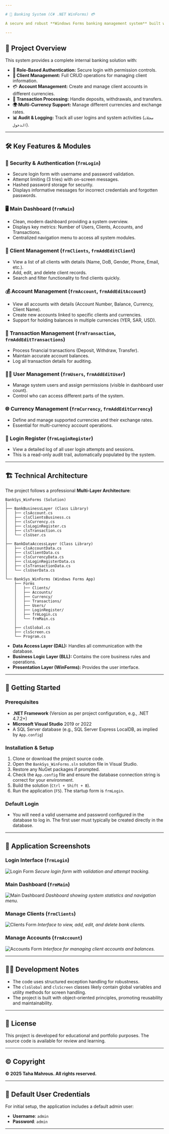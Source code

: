 ```yaml
---

# 🏦 Banking System (C# .NET WinForms) 💳

A secure and robust **Windows Forms banking management system** built with a multi-layer architecture. It features comprehensive client and account management, transaction processing, user permissions, and detailed audit logging, all through an intuitive graphical interface.

---
```


## 📘 Project Overview

This system provides a complete internal banking solution with:

*   **👥 Role-Based Authentication:** Secure login with permission controls.
*   **👤 Client Management:** Full CRUD operations for managing client information.
*   💳 **Account Management:** Create and manage client accounts in different currencies.
*   **💸 Transaction Processing:** Handle deposits, withdrawals, and transfers.
*   **🌍 Multi-Currency Support:** Manage different currencies and exchange rates.
*   **📊 Audit & Logging:** Track all user logins and system activities (`سجلات الدخول`).

---

## 🛠️ Key Features & Modules

### 🔐 Security & Authentication (`frmLogin`)
*   Secure login form with username and password validation.
*   Attempt limiting (3 tries) with on-screen messages.
*   Hashed password storage for security.
*   Displays informative messages for incorrect credentials and forgotten passwords.

### 🖥️ Main Dashboard (`frmMain`)
*   Clean, modern dashboard providing a system overview.
*   Displays key metrics: Number of Users, Clients, Accounts, and Transactions.
*   Centralized navigation menu to access all system modules.

### 👥 Client Management (`frmClients`, `frmAddEditClient`)
*   View a list of all clients with details (Name, DoB, Gender, Phone, Email, etc.).
*   Add, edit, and delete client records.
*   Search and filter functionality to find clients quickly.

### 💰 Account Management (`frmAccount`, `frmAddEditAccount`)
*   View all accounts with details (Account Number, Balance, Currency, Client Name).
*   Create new accounts linked to specific clients and currencies.
*   Support for holding balances in multiple currencies (YER, SAR, USD).

### 🔄 Transaction Management (`frmTransaction`, `frmAddEditTransactions`)
*   Process financial transactions (Deposit, Withdraw, Transfer).
*   Maintain accurate account balances.
*   Log all transaction details for auditing.

### 👨‍💼 User Management (`frmUsers`, `frmAddEditUser`)
*   Manage system users and assign permissions (visible in dashboard user count).
*   Control who can access different parts of the system.

### 🌐 Currency Management (`frmCurrency`, `frmAddEditCurrency`)
*   Define and manage supported currencies and their exchange rates.
*   Essential for multi-currency account operations.

### 📝 Login Register (`frmLoginRegister`)
*   View a detailed log of all user login attempts and sessions.
*   This is a read-only audit trail, automatically populated by the system.

---

## 🏗️ Technical Architecture

The project follows a professional **Multi-Layer Architecture**:

```
BankSys_WinForms (Solution)
│
├── BankBusinessLayer (Class Library)
│   ├── clsAccount.cs
│   ├── clsClientsBusiness.cs
│   ├── clsCurrency.cs
│   ├── clsLoginRegister.cs
│   ├── clsTransaction.cs
│   └── clsUser.cs
│
├── BankDataAccessLayer (Class Library)
│   ├── clsAccountData.cs
│   ├── clsClientData.cs
│   ├── clsCurrencyData.cs
│   ├── clsLoginRegisterData.cs
│   ├── clsTransactionData.cs
│   └── clsUserData.cs
│
└── BankSys_WinForms (Windows Forms App)
    ├── Forms
    │   ├── Clients/
    │   ├── Accounts/
    │   ├── Currency/
    │   ├── Transactions/
    │   ├── Users/
    │   ├── LoginRegister/
    │   ├── frmLogin.cs
    │   └── frmMain.cs
    │
    ├── clsGlobal.cs
    ├── clsScreen.cs
    └── Program.cs
```

*   **Data Access Layer (DAL):** Handles all communication with the database.
*   **Business Logic Layer (BLL):** Contains the core business rules and operations.
*   **Presentation Layer (WinForms):** Provides the user interface.

---

## 🚀 Getting Started

### Prerequisites
*   **.NET Framework** (Version as per project configuration, e.g., .NET 4.7.2+)
*   **Microsoft Visual Studio** 2019 or 2022
*   A SQL Server database (e.g., SQL Server Express LocalDB, as implied by `App.config`)

### Installation & Setup
1.  Clone or download the project source code.
2.  Open the `BankSys_WinForms.sln` solution file in Visual Studio.
3.  Restore any NuGet packages if prompted.
4.  Check the `App.config` file and ensure the database connection string is correct for your environment.
5.  Build the solution (`Ctrl + Shift + B`).
6.  Run the application (`F5`). The startup form is `frmLogin`.

### Default Login
*   You will need a valid username and password configured in the database to log in. The first user must typically be created directly in the database.

---

## 📸 Application Screenshots

### Login Interface (`frmLogin`)
![Login Form](Images/frmLogin.JPG)
*Secure login form with validation and attempt tracking.*

### Main Dashboard (`frmMain`)
![Main Dashboard](Images/frmMain.JPG)
*Dashboard showing system statistics and navigation menu.*

### Manage Clients (`frmClients`)
![Clients Form](Images/frmClients.JPG)
*Interface to view, add, edit, and delete bank clients.*

### Manage Accounts (`frmAccount`)
![Accounts Form](Images/frmAccount.JPG)
*Interface for managing client accounts and balances.*

---

## 🧑‍💻 Development Notes

*   The code uses structured exception handling for robustness.
*   The `clsGlobal` and `clsScreen` classes likely contain global variables and utility methods for screen handling.
*   The project is built with object-oriented principles, promoting reusability and maintainability.

---

## 📜 License

This project is developed for educational and portfolio purposes. The source code is available for review and learning.

---

## ©️ Copyright

**© 2025 Taha Mahrous. All rights reserved.**

---

## 🔐 Default User Credentials

For initial setup, the application includes a default admin user:

- **Username**: `admin`
- **Password**: `admin`

---
